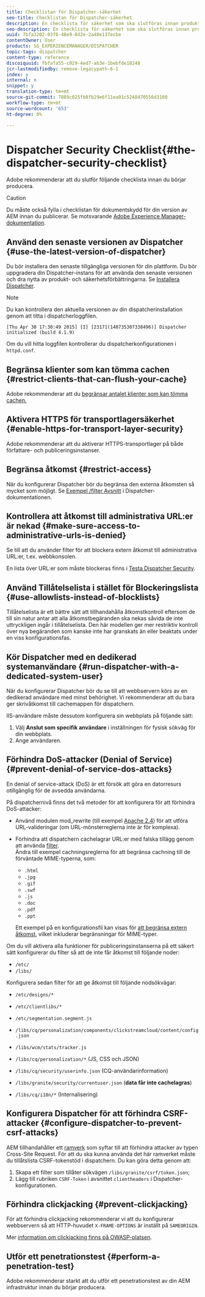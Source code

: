 ```yaml
---
title: Checklistan för Dispatcher-säkerhet
seo-title: Checklistan för Dispatcher-säkerhet
description: En checklista för säkerhet som ska slutföras innan produktionen påbörjas.
seo-description: En checklista för säkerhet som ska slutföras innan produktionen påbörjas.
uuid: 7bfa3202-03f6-48e9-8d2e-2a40e137ecbe
contentOwner: User
products: SG_EXPERIENCEMANAGER/DISPATCHER
topic-tags: dispatcher
content-type: reference
discoiquuid: fbfafa55-c029-4ed7-ab3e-1bebfde18248
jcr-lastmodifiedby: remove-legacypath-6-1
index: y
internal: n
snippet: y
translation-type: tm+mt
source-git-commit: 7889c025fb8fb29e6f11ea01c5248470556d3160
workflow-type: tm+mt
source-wordcount: '653'
ht-degree: 0%

---
```



# Dispatcher Security Checklist{#the-dispatcher-security-checklist}

<!-- 

Comment Type: remark
Last Modified By: unknown unknown (ims-author-00AF43764F54BE740A490D44@AdobeID)
Last Modified Date: 2015-06-05T05:14:35.365-0400

<p>Food for thought listed on <a href="https://jira.corp.adobe.com/browse/DOC-5649">DOC-5649</a>. To be considered while proof-reading.</p> 
<p> </p>

 -->

Adobe rekommenderar att du slutför följande checklista innan du börjar producera.

>[!CAUTION]
>
>Du måste också fylla i checklistan för dokumentskydd för din version av AEM innan du publicerar. Se motsvarande [Adobe Experience Manager-dokumentation](https://helpx.adobe.com/experience-manager/6-3/sites/administering/using/security-checklist.html).

## Använd den senaste versionen av Dispatcher {#use-the-latest-version-of-dispatcher}

Du bör installera den senaste tillgängliga versionen för din plattform. Du bör uppgradera din Dispatcher-instans för att använda den senaste versionen och dra nytta av produkt- och säkerhetsförbättringarna. Se [Installera Dispatcher](dispatcher-install.md).

>[!NOTE]
>
>Du kan kontrollera den aktuella versionen av din dispatcherinstallation genom att titta i dispatcherloggfilen.
>
>`[Thu Apr 30 17:30:49 2015] [I] [23171(140735307338496)] Dispatcher initialized (build 4.1.9)`
>
>Om du vill hitta loggfilen kontrollerar du dispatcherkonfigurationen i `httpd.conf`.

## Begränsa klienter som kan tömma cachen {#restrict-clients-that-can-flush-your-cache}

Adobe rekommenderar att du [begränsar antalet klienter som kan tömma cachen.](dispatcher-configuration.md#limiting-the-clients-that-can-flush-the-cache)

## Aktivera HTTPS för transportlagersäkerhet {#enable-https-for-transport-layer-security}

Adobe rekommenderar att du aktiverar HTTPS-transportlager på både författare- och publiceringsinstanser.

<!-- 

Comment Type: remark
Last Modified By: unknown unknown (ims-author-00AF43764F54BE740A490D44@AdobeID)
Last Modified Date: 2015-06-26T04:41:28.841-0400

<p>Recommended to have SSL termination, front end SSL.</p> 
<p>Question is do we want to have SSL communication between dispatcher and AEM instances (publish and/or author).</p> 
<p>We might want to have two items:</p> 
<ul> 
 <li>MUST HTTPS clients -&gt; dispatcher / load balancer</li> 
 <li>NICE load balancer -&gt; dispatcher<br /> </li> 
 <li>NICE dispatcher -&gt; instances if sensitive information such as credit cards / or infrastructure requirements such as DMZ</li> 
</ul>

 -->

## Begränsa åtkomst {#restrict-access}

När du konfigurerar Dispatcher bör du begränsa den externa åtkomsten så mycket som möjligt. Se [Exempel /filter Avsnitt](dispatcher-configuration.md#main-pars_184_1_title) i Dispatcher-dokumentationen.

## Kontrollera att åtkomst till administrativa URL:er är nekad {#make-sure-access-to-administrative-urls-is-denied}

Se till att du använder filter för att blockera extern åtkomst till administrativa URL:er, t.ex. webbkonsolen.

En lista över URL:er som måste blockeras finns i [Testa Dispatcher Security](dispatcher-configuration.md#testing-dispatcher-security).

## Använd Tillåtelselista i stället för Blockeringslista {#use-allowlists-instead-of-blocklists}

Tillåtelselista är ett bättre sätt att tillhandahålla åtkomstkontroll eftersom de till sin natur antar att alla åtkomstbegäranden ska nekas såvida de inte uttryckligen ingår i tillåtelselista. Den här modellen ger mer restriktiv kontroll över nya begäranden som kanske inte har granskats än eller beaktats under en viss konfigurationsfas.

## Kör Dispatcher med en dedikerad systemanvändare {#run-dispatcher-with-a-dedicated-system-user}

När du konfigurerar Dispatcher bör du se till att webbservern körs av en dedikerad användare med minst behörighet. Vi rekommenderar att du bara ger skrivåtkomst till cachemappen för dispatchern.

IIS-användare måste dessutom konfigurera sin webbplats på följande sätt:

1. Välj **Anslut som specifik användare** i inställningen för fysisk sökväg för din webbplats.
1. Ange användaren.

## Förhindra DoS-attacker (Denial of Service) {#prevent-denial-of-service-dos-attacks}

En denial of service-attack (DoS) är ett försök att göra en datorresurs otillgänglig för de avsedda användarna.

På dispatchernivå finns det två metoder för att konfigurera för att förhindra DoS-attacker: [](https://docs.adobe.com/content/docs/en/dispatcher.html#/filter (Filter))

* Använd modulen mod_rewrite (till exempel [Apache 2.4](https://httpd.apache.org/docs/2.4/mod/mod_rewrite.html)) för att utföra URL-valideringar (om URL-mönsterreglerna inte är för komplexa).

* Förhindra att dispatchern cachelagrar URL:er med falska tillägg genom att använda [filter](dispatcher-configuration.md#configuring-access-to-conten-tfilter).\
   Ändra till exempel cachningsreglerna för att begränsa cachning till de förväntade MIME-typerna, som:

   * `.html`
   * `.jpg`
   * `.gif`
   * `.swf`
   * `.js`
   * `.doc`
   * `.pdf`
   * `.ppt`

   Ett exempel på en konfigurationsfil kan visas för [att begränsa extern åtkomst](#restrict-access), vilket inkluderar begränsningar för MIME-typer.

Om du vill aktivera alla funktioner för publiceringsinstanserna på ett säkert sätt konfigurerar du filter så att de inte får åtkomst till följande noder:

* `/etc/`
* `/libs/`

Konfigurera sedan filter för att ge åtkomst till följande nodsökvägar:

* `/etc/designs/*`
* `/etc/clientlibs/*`
* `/etc/segmentation.segment.js`
* `/libs/cq/personalization/components/clickstreamcloud/content/config.json`
* `/libs/wcm/stats/tracker.js`
* `/libs/cq/personalization/*` (JS, CSS och JSON)
* `/libs/cq/security/userinfo.json` (CQ-användarinformation)
* `/libs/granite/security/currentuser.json` (**data får inte cachelagras**)

* `/libs/cq/i18n/*` (Internalisering)

<!-- 

Comment Type: remark
Last Modified By: unknown unknown (ims-author-00AF43764F54BE740A490D44@AdobeID)
Last Modified Date: 2015-06-26T04:38:17.016-0400

<p>We need to highlight whether a path applies to all versions or specific ones.<br /> </p>

 -->

## Konfigurera Dispatcher för att förhindra CSRF-attacker {#configure-dispatcher-to-prevent-csrf-attacks}

AEM tillhandahåller ett [ramverk](https://helpx.adobe.com/experience-manager/6-3/sites/administering/using/security-checklist.html#verification-steps) som syftar till att förhindra attacker av typen Cross-Site Request. För att du ska kunna använda det här ramverket måste du tillåtslista CSRF-tokenstöd i dispatchern. Du kan göra detta genom att:

1. Skapa ett filter som tillåter sökvägen `/libs/granite/csrf/token.json`;
1. Lägg till rubriken `CSRF-Token` i avsnittet `clientheaders` i Dispatcher-konfigurationen.

## Förhindra clickjacking {#prevent-clickjacking}

För att förhindra clickjacking rekommenderar vi att du konfigurerar webbservern så att HTTP-huvudet `X-FRAME-OPTIONS` är inställt på `SAMEORIGIN`.

Mer [information om clickjacking finns på OWASP-platsen](https://www.owasp.org/index.php/Clickjacking).

## Utför ett penetrationstest {#perform-a-penetration-test}

Adobe rekommenderar starkt att du utför ett penetrationstest av din AEM infrastruktur innan du börjar producera.

